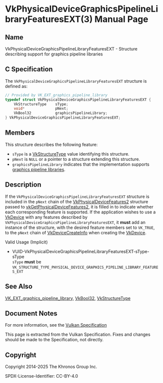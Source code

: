 # VkPhysicalDeviceGraphicsPipelineLibraryFeaturesEXT(3) Manual Page

## Name

VkPhysicalDeviceGraphicsPipelineLibraryFeaturesEXT - Structure describing support for graphics pipeline libraries



## [](#_c_specification)C Specification

The `VkPhysicalDeviceGraphicsPipelineLibraryFeaturesEXT` structure is defined as:

```c++
// Provided by VK_EXT_graphics_pipeline_library
typedef struct VkPhysicalDeviceGraphicsPipelineLibraryFeaturesEXT {
    VkStructureType    sType;
    void*              pNext;
    VkBool32           graphicsPipelineLibrary;
} VkPhysicalDeviceGraphicsPipelineLibraryFeaturesEXT;
```

## [](#_members)Members

This structure describes the following feature:

- `sType` is a [VkStructureType](https://registry.khronos.org/vulkan/specs/latest/man/html/VkStructureType.html) value identifying this structure.
- `pNext` is `NULL` or a pointer to a structure extending this structure.
- []()`graphicsPipelineLibrary` indicates that the implementation supports [graphics pipeline libraries](https://registry.khronos.org/vulkan/specs/latest/html/vkspec.html#pipelines-library).

## [](#_description)Description

If the `VkPhysicalDeviceGraphicsPipelineLibraryFeaturesEXT` structure is included in the `pNext` chain of the [VkPhysicalDeviceFeatures2](https://registry.khronos.org/vulkan/specs/latest/man/html/VkPhysicalDeviceFeatures2.html) structure passed to [vkGetPhysicalDeviceFeatures2](https://registry.khronos.org/vulkan/specs/latest/man/html/vkGetPhysicalDeviceFeatures2.html), it is filled in to indicate whether each corresponding feature is supported. If the application wishes to use a [VkDevice](https://registry.khronos.org/vulkan/specs/latest/man/html/VkDevice.html) with any features described by `VkPhysicalDeviceGraphicsPipelineLibraryFeaturesEXT`, it **must** add an instance of the structure, with the desired feature members set to `VK_TRUE`, to the `pNext` chain of [VkDeviceCreateInfo](https://registry.khronos.org/vulkan/specs/latest/man/html/VkDeviceCreateInfo.html) when creating the [VkDevice](https://registry.khronos.org/vulkan/specs/latest/man/html/VkDevice.html).

Valid Usage (Implicit)

- [](#VUID-VkPhysicalDeviceGraphicsPipelineLibraryFeaturesEXT-sType-sType)VUID-VkPhysicalDeviceGraphicsPipelineLibraryFeaturesEXT-sType-sType  
  `sType` **must** be `VK_STRUCTURE_TYPE_PHYSICAL_DEVICE_GRAPHICS_PIPELINE_LIBRARY_FEATURES_EXT`

## [](#_see_also)See Also

[VK\_EXT\_graphics\_pipeline\_library](https://registry.khronos.org/vulkan/specs/latest/man/html/VK_EXT_graphics_pipeline_library.html), [VkBool32](https://registry.khronos.org/vulkan/specs/latest/man/html/VkBool32.html), [VkStructureType](https://registry.khronos.org/vulkan/specs/latest/man/html/VkStructureType.html)

## [](#_document_notes)Document Notes

For more information, see the [Vulkan Specification](https://registry.khronos.org/vulkan/specs/latest/html/vkspec.html#VkPhysicalDeviceGraphicsPipelineLibraryFeaturesEXT)

This page is extracted from the Vulkan Specification. Fixes and changes should be made to the Specification, not directly.

## [](#_copyright)Copyright

Copyright 2014-2025 The Khronos Group Inc.

SPDX-License-Identifier: CC-BY-4.0